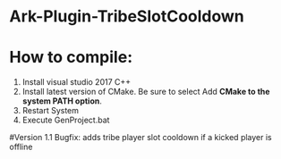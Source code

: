 # Ark-Plugin-TribeSlotCooldown

# How to compile: 

1. Install visual studio 2017 C++
2. Install latest version of CMake. Be sure to select Add **CMake to the system PATH option**. 
3. Restart System
4. Execute GenProject.bat

#Version 1.1
Bugfix: adds tribe player slot cooldown if a kicked player is offline